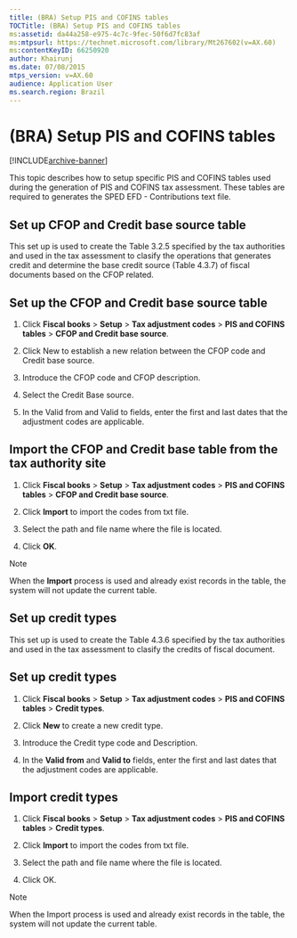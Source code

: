 ```yaml
---
title: (BRA) Setup PIS and COFINS tables
TOCTitle: (BRA) Setup PIS and COFINS tables
ms:assetid: da44a258-e975-4c7c-9fec-50f6d7fc83af
ms:mtpsurl: https://technet.microsoft.com/library/Mt267602(v=AX.60)
ms:contentKeyID: 66250920
author: Khairunj
ms.date: 07/08/2015
mtps_version: v=AX.60
audience: Application User
ms.search.region: Brazil
---
```


# (BRA) Setup PIS and COFINS tables 


[!INCLUDE[archive-banner](includes/archive-banner.md)]


This topic describes how to setup specific PIS and COFINS tables used during the generation of PIS and COFINS tax assessment. These tables are required to generates the SPED EFD - Contributions text file.

## Set up CFOP and Credit base source table

This set up is used to create the Table 3.2.5 specified by the tax authorities and used in the tax assessment to clasify the operations that generates credit and determine the base credit source (Table 4.3.7) of fiscal documents based on the CFOP related.

## Set up the CFOP and Credit base source table

1.  Click **Fiscal books** \> **Setup** \> **Tax adjustment codes** \> **PIS and COFINS tables** \> **CFOP and Credit base source**.

2.  Click New to establish a new relation between the CFOP code and Credit base source.

3.  Introduce the CFOP code and CFOP description.

4.  Select the Credit Base source.

5.  In the Valid from and Valid to fields, enter the first and last dates that the adjustment codes are applicable.

## Import the CFOP and Credit base table from the tax authority site

1.  Click **Fiscal books** \> **Setup** \> **Tax adjustment codes** \> **PIS and COFINS tables** \> **CFOP and Credit base source**.

2.  Click **Import** to import the codes from txt file.

3.  Select the path and file name where the file is located.

4.  Click **OK**.


> [!NOTE]
> <P>When the <STRONG>Import</STRONG> process is used and already exist records in the table, the system will not update the current table.</P>



## Set up credit types

This set up is used to create the Table 4.3.6 specified by the tax authorities and used in the tax assessment to clasify the credits of fiscal document.

## Set up credit types

1.  Click **Fiscal books** \> **Setup** \> **Tax adjustment codes** \> **PIS and COFINS tables** \> **Credit types**.

2.  Click **New** to create a new credit type.

3.  Introduce the Credit type code and Description.

4.  In the **Valid from** and **Valid to** fields, enter the first and last dates that the adjustment codes are applicable.

## Import credit types

1.  Click **Fiscal books** \> **Setup** \> **Tax adjustment codes** \> **PIS and COFINS tables** \> **Credit types**.

2.  Click **Import** to import the codes from txt file.

3.  Select the path and file name where the file is located.

4.  Click OK.


> [!NOTE]
> <P>When the Import process is used and already exist records in the table, the system will not update the current table.</P>


  


